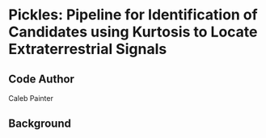 # Pickles: Pipeline for Identification of Candidates using Kurtosis to Locate Extraterrestrial Signals

## Code Author

Caleb Painter

## Background
